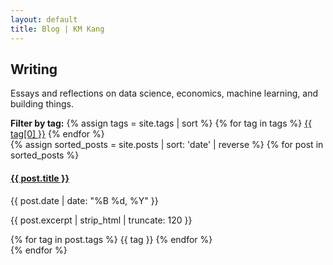 ```yaml
---
layout: default
title: Blog | KM Kang
---
```


<section class="blog-list">
  <h2>Writing</h2>
  <p>Essays and reflections on data science, economics, machine learning, and building things.</p>

  <div class="tag-filter">
    <strong>Filter by tag:</strong>
    {% assign tags = site.tags | sort %}
    {% for tag in tags %}
      <a href="#{{ tag[0] }}" class="tag-link">{{ tag[0] }}</a>
    {% endfor %}
  </div>

  <div class="writing-grid">
    {% assign sorted_posts = site.posts | sort: 'date' | reverse %}
    {% for post in sorted_posts %}
      <div class="writing-card" id="{{ post.tags[0] }}">
        <h4><a href="{{ post.url }}">{{ post.title }}</a></h4>
        <span class="post-date">{{ post.date | date: "%B %d, %Y" }}</span>
        <p>{{ post.excerpt | strip_html | truncate: 120 }}</p>
        <div class="tags">
          {% for tag in post.tags %}
          <span>{{ tag }}</span>
          {% endfor %}
        </div>
      </div>
    {% endfor %}
  </div>
</section>

<link rel="stylesheet" href="/assets/css/style.css">
